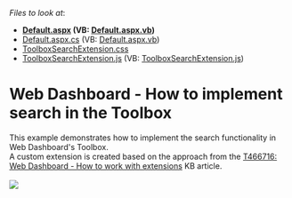 <!-- default file list -->
*Files to look at*:

* **[Default.aspx](./CS/WebApplication18/Default.aspx) (VB: [Default.aspx.vb](./VB/WebApplication18/Default.aspx.vb))**
* [Default.aspx.cs](./CS/WebApplication18/Default.aspx.cs) (VB: [Default.aspx.vb](./VB/WebApplication18/Default.aspx.vb))
* [ToolboxSearchExtension.css](./CS/WebApplication18/ToolboxSearchExtension/ToolboxSearchExtension.css)
* [ToolboxSearchExtension.js](./CS/WebApplication18/ToolboxSearchExtension/ToolboxSearchExtension.js) (VB: [ToolboxSearchExtension.js](./VB/WebApplication18/ToolboxSearchExtension/ToolboxSearchExtension.js))
<!-- default file list end -->
# Web Dashboard - How to implement search in the Toolbox


<p>This example demonstrates how to implement the search functionality in Web Dashboard's Toolbox. <br>A custom extension is created based on the approach from the <a href="https://www.devexpress.com/Support/Center/p/T466716">T466716: Web Dashboard - How to work with extensions</a> KB article.<br><br><img src="https://raw.githubusercontent.com/DevExpress-Examples/web-dashboard-how-to-implement-search-in-the-toolbox-t539258/17.1.4+/media/6a977c63-e2aa-47cc-9aeb-dded131ad2a7.png"></p>

<br/>


